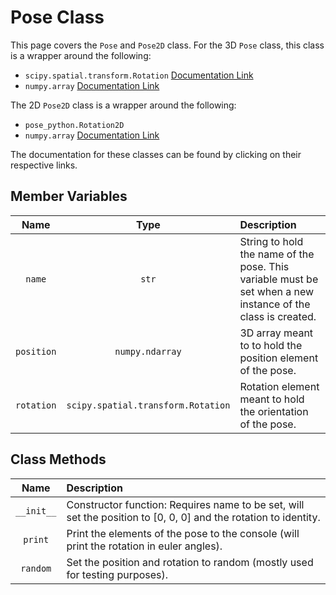 # Pose Class

This page covers the `Pose` and `Pose2D` class. For the 3D `Pose` class, this class is a wrapper around the following:

- `scipy.spatial.transform.Rotation` [Documentation Link](https://docs.scipy.org/doc/scipy/reference/generated/scipy.spatial.transform.Rotation.html)
- `numpy.array` [Documentation Link](https://numpy.org/doc/stable/reference/generated/numpy.array.html)

The 2D `Pose2D` class is a wrapper around the following:

- `pose_python.Rotation2D`
- `numpy.array` [Documentation Link](https://numpy.org/doc/stable/reference/generated/numpy.array.html)

The documentation for these classes can be found by clicking on their respective links.

## Member Variables

| Name | Type | Description |
| :--: | :--: | :---------- |
| `name` | `str` | String to hold the name of the pose. This variable must be set when a new instance of the class is created. |
| `position` | `numpy.ndarray` | 3D array meant to to hold the position element of the pose. |
| `rotation` | `scipy.spatial.transform.Rotation` | Rotation element meant to hold the orientation of the pose. |

## Class Methods

| Name | Description |
| :--: | :---------- |
| `__init__` | Constructor function: Requires name to be set, will set the position to [0, 0, 0] and the rotation to identity. |
| `print` | Print the elements of the pose to the console (will print the rotation in euler angles). |
| `random` | Set the position and rotation to random (mostly used for testing purposes). |
